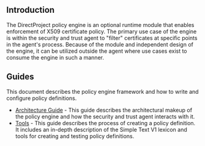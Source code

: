 ## Introduction

The DirectProject policy engine is an optional runtime module that enables enforcement of X509 certificate policy. The primary use case of the engine is within the security and trust agent to "filter" certificates at specific points in the agent's process. Because of the module and independent design of the engine, it can be utilized outside the agent where use cases exist to consume the engine in such a manner.

## Guides

This document describes the policy engine framework and how to write and configure policy definitions.

* [Architecture Guide](ArchGuide) - This guide describes the architectural makeup of the policy engine and how the security and trust agent interacts with it.
* [Tools](Tools) - This guide describes the process of creating a policy definition. It includes an in-depth description of the Simple Text V1 lexicon and tools for creating and testing policy definitions.